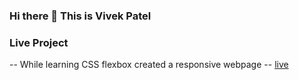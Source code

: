 ### Hi there 👋 This is Vivek Patel










<!--
**patelvivek7879/patelvivek7879** is a ✨ _special_ ✨ repository because its `README.md` (this file) appears on your GitHub profile.

Here are some ideas to get you started:

- 🔭 I’m currently working on React ...
- 🌱 I’m currently learning Java and new tech's...
- 👯 I’m looking to collaborate on ...
- 🤔 I’m looking for help with ...
- 💬 Ask me about ...
- 📫 How to reach me: mail me on: patelvivek7879@gmail.com...
- 😄 Pronouns: ...
- ⚡ Fun fact: ...
-->


### Live Project 

-- While learning CSS flexbox created a responsive webpage 
-- [live](https://patelvivek7879.github.io/trillo-flex-box/)

